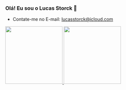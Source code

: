### Olá! Eu sou o Lucas Storck 👋
- Contate-me no E-mail: lucasstorck@icloud.com

<div>
  <a href="https://github.com/lucasstorck">
  <img height="180em" src="https://github-readme-stats.vercel.app/api?username=lucasstorck&show_icons=true&theme=dark&include_all_commits=true&count_private=true"/>
  <img height="180em" src="https://github-readme-stats.vercel.app/api/top-langs/?username=lucasstorck&layout=compact&langs_count=7&theme=dark"/>
</div>

<div>
  
</div>
